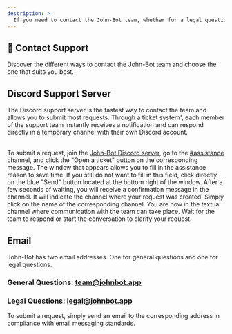 ```yaml
---
description: >-
  If you need to contact the John-Bot team, whether for a legal question, a support request, or any other inquiry, our team is here for you.
---
```

## :speech_balloon: Contact Support
Discover the different ways to contact the John-Bot team and choose the one that suits you best.

## Discord Support Server
The Discord support server is the fastest way to contact the team and allows you to submit most requests. Through a ticket system¹, each member of the support team instantly receives a notification and can respond directly in a temporary channel with their own Discord account.

<br/> To submit a request, join the [John-Bot Discord server](https://discord.com/invite/YgRbfQ3Mkg), go to the [#assistance](https://discord.com/channels/959269961572962314/960211222211489903) channel, and click the "Open a ticket" button on the corresponding message. The window that appears allows you to fill in the assistance reason to save time. If you still do not want to fill in this field, click directly on the blue "Send" button located at the bottom right of the window. After a few seconds of waiting, you will receive a confirmation message in the channel. It will indicate the channel where your request was created. Simply click on the name of the corresponding channel. You are now in the textual channel where communication with the team can take place. Wait for the team to respond or start the conversation to clarify your request.

## Email
John-Bot has two email addresses. One for general questions and one for legal questions.
### General Questions: [team@johnbot.app](mailto:team@johnbot.app)
### Legal Questions: [legal@johnbot.app](mailto:legal@johnbot.app)

To submit a request, simply send an email to the corresponding address in compliance with email messaging standards.